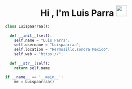 <h1 align="center"><b>Hi , I'm Luis Parra </b><img src="https://media.giphy.com/media/hvRJCLFzcasrR4ia7z/giphy.gif" width="35"></h1>

```python
class Luispaarraa():
    
  def __init__(self):
    self.name = "Luis Parra";
    self.username = "Luispaarraa";
    self.location = "Hermosillo,sonora Mexico";
    self.web = "https://";
  
  def __str__(self):
    return self.name

if __name__ == '__main__':
    me = Luispaarraa()
```
